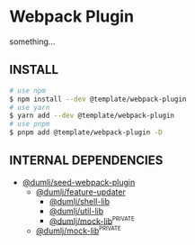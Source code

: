 <!-- This file is dynamically generated. please edit in __readme__ -->

# Webpack Plugin

something...

## INSTALL

```bash
# use npm
$ npm install --dev @template/webpack-plugin
# use yarn
$ yarn add --dev @template/webpack-plugin
# use pnpm
$ pnpm add @template/webpack-plugin -D
```

## INTERNAL DEPENDENCIES

- [@dumlj/seed-webpack-plugin](https://github.com/dumlj/dumlj-build/tree/main/@webpack-plugin/directory)
  - [@dumlj/feature-updater](https://github.com/dumlj/dumlj-build/tree/main/@webpack-plugin/directory)
    - [@dumlj/shell-lib](https://github.com/dumlj/dumlj-build/tree/main/@webpack-plugin/directory)
    - [@dumlj/util-lib](https://github.com/dumlj/dumlj-build/tree/main/@webpack-plugin/directory)
    - [@dumlj/mock-lib](https://github.com/dumlj/dumlj-build/tree/main/@webpack-plugin/directory)<sup><small>PRIVATE</small></sup>
  - [@dumlj/mock-lib](https://github.com/dumlj/dumlj-build/tree/main/@webpack-plugin/directory)<sup><small>PRIVATE</small></sup>
